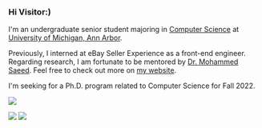 ### Hi Visitor:)

I'm an undergraduate senior student majoring in [Computer Science](https://cse.engin.umich.edu) at [University of Michigan, Ann Arbor](https://umich.edu).

Previously, I interned at eBay Seller Experience as a front-end engineer.
Regarding research, I am fortunate to be mentored by [Dr. Mohammed Saeed](https://mcircc.umich.edu/members/mohammed-saeed-md-phd).
Feel free to check out more on [my website](https://stefanheng.github.io). 

I'm seeking for a Ph.D. program related to Computer Science for Fall 2022.

![](https://github-readme-stats.vercel.app/api?username=StefanHeng&count_private=true&show_icons=true&theme=onedark&hide_title=true&hide_rank=true)

![](https://github-readme-stats.vercel.app/api/top-langs/?username=StefanHeng&count_private=true&langs_count=5&layout=compact&theme=onedark&hide=jupyter%20notebook)
![](https://github-readme-stats.vercel.app/api/wakatime?username=StefanHeng&theme=onedark&langs_count=5&layout=compact&hide_title=false)

<!--
**StefanHeng/StefanHeng** is a ✨ _special_ ✨ repository because its `README.md` (this file) appears on your GitHub profile.

Here are some ideas to get you started:

- 🔭 I’m currently working on ...
- 🌱 I’m currently learning ...
- 👯 I’m looking to collaborate on ...
- 🤔 I’m looking for help with ...
- 💬 Ask me about ...
- 📫 How to reach me: ...
- 😄 Pronouns: ...
- ⚡ Fun fact: ...
-->
